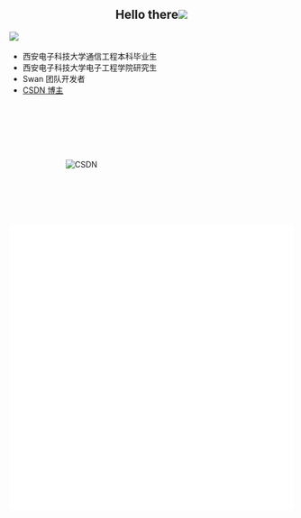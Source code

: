 
<h2 align="center">Hello there<img src = "https://raw.githubusercontent.com/MartinHeinz/MartinHeinz/master/wave.gif" width = 30px></h2>

<img src="https://readme-typing-svg.herokuapp.com/?lines=Welcom%20to%20My%20Page;This%20is%20ZiruiC&font=Roboto" />

- 西安电子科技大学通信工程本科毕业生
- 西安电子科技大学电子工程学院研究生
- Swan 团队开发者
- [CSDN 博主](https://blog.csdn.net/qq_51574759?spm=1000.2115.3001.5343)

<img src="https://stats.justsong.cn/api/csdn?id=qq_51574759&theme=dark" style="padding: 100px;" alt="CSDN" />

<img src="./github-metrics.svg" />



